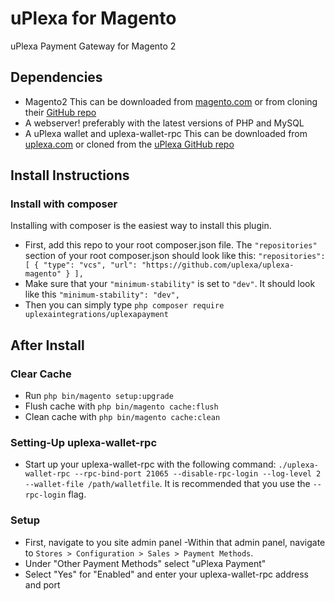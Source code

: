 # uPlexa for Magento
uPlexa Payment Gateway for Magento 2

## Dependencies
- Magento2 This can be downloaded from [magento.com](https://magento.com/) or from cloning their [GitHub repo](https://github.com/magento/magento2)
- A webserver! preferably with the latest versions of PHP and MySQL
- A uPlexa wallet and uplexa-wallet-rpc This can be downloaded from [uplexa.com](https://uplexa.com/downloads) or cloned from the [uPlexa GitHub repo](https://github.com/uplexa/uplexa)

## Install Instructions
### Install with composer
Installing with composer is the easiest way to install this plugin.
- First, add this repo to your root composer.json file. The `"repositories"` section of your root composer.json should look like this:
`"repositories": [
        {
            "type": "vcs",
            "url": "https://github.com/uplexa/uplexa-magento"
        }
    ],`
- Make sure that your `"minimum-stability"` is set to `"dev"`. It should look like this `"minimum-stability": "dev",`
- Then you can simply type `php composer require uplexaintegrations/uplexapayment`

## After Install
### Clear Cache
- Run `php bin/magento setup:upgrade`
- Flush cache with `php bin/magento cache:flush`
- Clean cache with `php bin/magento cache:clean`

### Setting-Up uplexa-wallet-rpc
- Start up your uplexa-wallet-rpc with the following command: `./uplexa-wallet-rpc --rpc-bind-port 21065 --disable-rpc-login --log-level 2 --wallet-file /path/walletfile`. It is recommended that you use the `--rpc-login` flag.

### Setup
- First, navigate to you site admin panel
-Within that admin panel, navigate to `Stores > Configuration > Sales > Payment Methods`.
- Under "Other Payment Methods" select "uPlexa Payment"
- Select "Yes" for "Enabled" and enter your uplexa-wallet-rpc address and port

